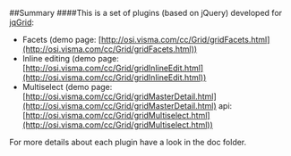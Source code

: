 ##Summary
####This is a set of plugins (based on jQuery) developed for [jqGrid](http://www.trirand.com/blog/):
* Facets (demo page: [http://osi.visma.com/cc/Grid/gridFacets.html](http://osi.visma.com/cc/Grid/gridFacets.html))
* Inline editing (demo page: [http://osi.visma.com/cc/Grid/gridInlineEdit.html](http://osi.visma.com/cc/Grid/gridInlineEdit.html))
* Multiselect (demo page: [http://osi.visma.com/cc/Grid/gridMasterDetail.html](http://osi.visma.com/cc/Grid/gridMasterDetail.html)
api: [http://osi.visma.com/cc/Grid/gridMultiselect.html](http://osi.visma.com/cc/Grid/gridMultiselect.html))


For more details about each plugin have a look in the doc folder.